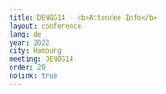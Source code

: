 ```yaml
---
title: DENOG14 - <b>Attendee Info</b>
layout: conference
lang: de
year: 2022
city: Hamburg
meeting: DENOG14
order: 20
nolink: true
---
```


